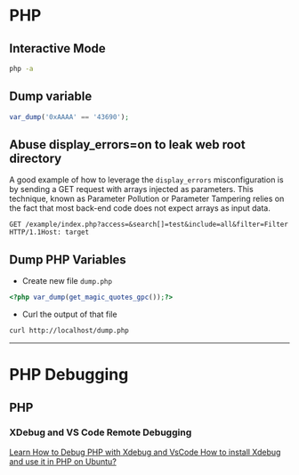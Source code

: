# PHP
## Interactive Mode
```bash
php -a
```

## Dump variable
```php
var_dump('0xAAAA' == '43690');
```

## Abuse display_errors=on to leak web root directory
A good example of how to leverage the `display_errors` misconfiguration is by sending a GET request with arrays injected as parameters. This technique, known as Parameter Pollution or Parameter Tampering relies on the fact that most back-end code does not expect arrays as input data. 
```vim
GET /example/index.php?access=&search[]=test&include=all&filter=Filter
HTTP/1.1Host: target
```

## Dump PHP Variables
- Create new file `dump.php`
```php
<?php var_dump(get_magic_quotes_gpc());?>
```
- Curl the output of that file
```bash
curl http://localhost/dump.php
```

---
# PHP Debugging
## PHP
### XDebug and VS Code Remote Debugging
[ Learn How to Debug PHP with Xdebug and VsCode ](https://www.cloudways.com/blog/php-debug/)
[How to install Xdebug and use it in PHP on Ubuntu?](https://linuxhint.com/install-xdebug-and-use-in-php-ubuntu/)